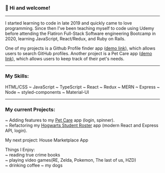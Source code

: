 ### 👋 Hi and welcome!
***
I started learning to code in late 2019 and quickly came to love programming. Since then I've been teaching myself to code using Udemy before attending the Flatiron Full-Stack Software engineering Bootcamp in 2020, learning JavaScript, React/Redux, and Ruby on Rails.

One of my projects is a Github Profile finder app ([demo link](https://github-finder-rho-ashy.vercel.app/)), which allows users to search GitHub profiles. Another project is a Pet Care app ([demo link](https://pet-careapp.herokuapp.com/)), which allows users to keep track of their pet's needs.
***

### My Skills:
HTML/CSS ~ JavaScript ~ TypeScript ~ React ~ Redux ~ MERN ~ Express ~ Node ~ styled-components ~ Material-UI

***

### My current Projects:

~ Adding features to my [Pet Care](https://github.com/catwhitmer/petCare) app (login, spinner). <br>
~ Refactoring my [Hogwarts Student Roster](https://github.com/catwhitmer/students-js-frontend) app (modern React and Express API, login). <br>

My next project: House Marketplace App <br>

Things I Enjoy: <br>
~ reading true crime books <br>
~ playing video games(RE, Zelda, Pokemon, The last of us, HZD) <br>
~ drinking coffee ~ my dogs

